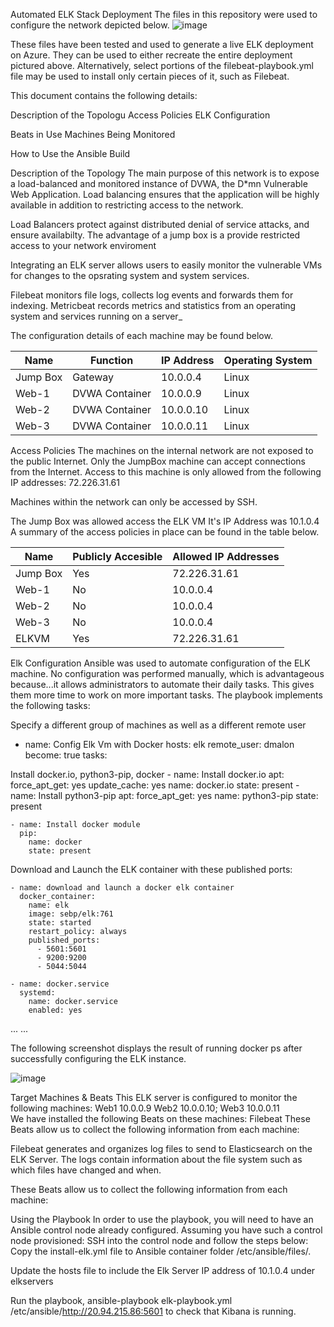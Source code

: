 Automated ELK Stack Deployment
The files in this repository were used to configure the network depicted below.
![image](https://user-images.githubusercontent.com/78760503/118496655-53d8f380-b6f2-11eb-88f4-75dc5c648e2c.png)

These files have been tested and used to generate a live ELK deployment on Azure. They can be used to either recreate the entire deployment pictured above. Alternatively, select portions of the filebeat-playbook.yml file may be used to install only certain pieces of it, such as Filebeat.


This document contains the following details:

Description of the Topologu
Access Policies
ELK Configuration

Beats in Use
Machines Being Monitored


How to Use the Ansible Build


Description of the Topology
The main purpose of this network is to expose a load-balanced and monitored instance of DVWA, the D*mn Vulnerable Web Application.
Load balancing ensures that the application will be highly available in addition to restricting access to the network.

Load Balancers protect against distributed denial of service attacks, and ensure availabilty. The advantage of a jump box is a provide restricted access to your network enviroment

Integrating an ELK server allows users to easily monitor the vulnerable VMs for changes to the opsrating system and system services.

Filebeat monitors file logs, collects log events and forwards them for indexing.
Metricbeat records metrics and statistics from an operating system and services running on a server_

The configuration details of each machine may be found below.

| Name     | Function       | IP Address | Operating System |
|----------|----------------|------------|------------------|
| Jump Box | Gateway        | 10.0.0.4   | Linux            |
| Web-1    | DVWA Container | 10.0.0.9   | Linux            |
| Web-2    | DVWA Container | 10.0.0.10  | Linux            |
| Web-3    | DVWA Container | 10.0.0.11  | Linux            |





Access Policies
The machines on the internal network are not exposed to the public Internet.
Only the JumpBox machine can accept connections from the Internet. Access to this machine is only allowed from the following IP addresses:
72.226.31.61

Machines within the network can only be accessed by SSH.


The Jump Box was allowed access the ELK VM It's IP Address was 10.1.0.4 A summary of the access policies in place can be found in the table below.

| Name     | Publicly Accesible | Allowed IP Addresses |
|----------|--------------------|----------------------|
| Jump Box | Yes                | 72.226.31.61         |
| Web-1    | No                 | 10.0.0.4             |
| Web-2    | No                 | 10.0.0.4             |
| Web-3    | No                 | 10.0.0.4             |
| ELKVM    | Yes                | 72.226.31.61         |













Elk Configuration
Ansible was used to automate configuration of the ELK machine. No configuration was performed manually, which is advantageous because...it allows administrators to automate  their daily tasks. This gives them more time to work on more important tasks.
The playbook implements the following tasks:

Specify a different group of machines as well as a different remote user
- name: Config Elk Vm with Docker
  hosts: elk
  remote_user: dmalon
  become: true
  tasks:

Install docker.io, python3-pip, docker
    - name: Install docker.io
      apt:
        force_apt_get: yes
        update_cache: yes
        name: docker.io
        state: present
    - name: Install python3-pip
      apt:
        force_apt_get: yes
        name: python3-pip
        state: present

    - name: Install docker module
      pip:
        name: docker
        state: present
  


Download and Launch the ELK container with these published ports:

    - name: download and launch a docker elk container
      docker_container:
        name: elk
        image: sebp/elk:761
        state: started
        restart_policy: always
        published_ports:
          - 5601:5601
          - 9200:9200
          - 5044:5044

    - name: docker.service
      systemd:
        name: docker.service
        enabled: yes

       


...
...

The following screenshot displays the result of running docker ps after successfully configuring the ELK instance.

![image](https://user-images.githubusercontent.com/78760503/118497425-0f9a2300-b6f3-11eb-9ba9-5f8bd59299d2.png)



Target Machines & Beats
This ELK server is configured to monitor the following machines: Web1 10.0.0.9 Web2 10.0.0.10; Web3 10.0.0.11  
We have installed the following Beats on these machines:
Filebeat
These Beats allow us to collect the following information from each machine:

Filebeat generates and organizes log files to send to Elasticsearch on the ELK Server. The logs contain information about the file system such as which files have changed and when.


These Beats allow us to collect the following information from each machine:


Using the Playbook
In order to use the playbook, you will need to have an Ansible control node already configured. Assuming you have such a control node provisioned:
SSH into the control node and follow the steps below:
Copy the install-elk.yml file to Ansible container folder /etc/ansible/files/.

Update the hosts file to include the Elk Server IP address of 10.1.0.4 under elkservers

Run the playbook, ansible-playbook elk-playbook.yml /etc/ansible/http://20.94.215.86:5601 to check that Kibana is running.


